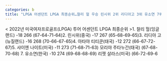 ```yaml
---
categories: b
title: "LPGA 어센던트 LPGA 최종순위…찰리 헐 우승 린시위 2위 리디아고 3위 유소연 7위"
---
```

< 2022년 미국여자프로골프(LPGA) 투어 어센던트 LPGA 최종순위 >1. 찰리 헐(잉글랜드) -18 266 (67-64-71-64)2. 린시위(중국) -17 267 (65-68-69-65)3. 리디아 고(뉴질랜드) -16 268 (70-66-67-65)4. 아타야 티티쿤(태국) -12 272 (66-67-72-67)5. 샤이엔 나이트(미국) -11 273 (71-68-71-63) 모리야 주타누간(태국) (67-68-70-68) 7. 유소연(한국) -10 274 (69-68-68-69) 리젯 살라스(미국) (66-72-69-6